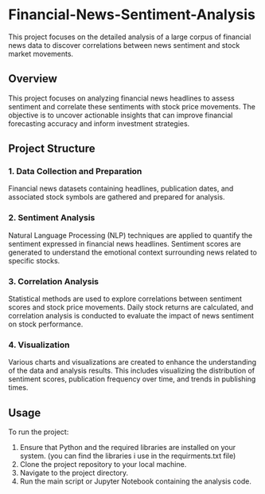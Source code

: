 # Financial-News-Sentiment-Analysis
This project focuses on the detailed analysis of a large corpus of financial news data to discover correlations between news sentiment and stock market movements.

## Overview

This project focuses on analyzing financial news headlines to assess sentiment and correlate these sentiments with stock price movements. The objective is to uncover actionable insights that can improve financial forecasting accuracy and inform investment strategies.

## Project Structure

### 1. Data Collection and Preparation
Financial news datasets containing headlines, publication dates, and associated stock symbols are gathered and prepared for analysis.

### 2. Sentiment Analysis
Natural Language Processing (NLP) techniques are applied to quantify the sentiment expressed in financial news headlines. Sentiment scores are generated to understand the emotional context surrounding news related to specific stocks.

### 3. Correlation Analysis
Statistical methods are used to explore correlations between sentiment scores and stock price movements. Daily stock returns are calculated, and correlation analysis is conducted to evaluate the impact of news sentiment on stock performance.

### 4. Visualization
Various charts and visualizations are created to enhance the understanding of the data and analysis results. This includes visualizing the distribution of sentiment scores, publication frequency over time, and trends in publishing times.

## Usage
To run the project:

1. Ensure that Python and the required libraries are installed on your system. (you can find the libraries i use in the requirments.txt file)
2. Clone the project repository to your local machine.
3. Navigate to the project directory.
4. Run the main script or Jupyter Notebook containing the analysis code.